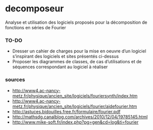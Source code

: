 # decomposeur
Analyse et utilisation des logiciels proposés pour la décomposition de fonctions en séries de
Fourier

### TO-DO

- Dresser un cahier de charges pour la mise en oeuvre d’un logiciel s’inspirant des logiciels et
sites présentés ci-dessus
- Proposer les diagrammes de classes, de cas d’utilisations et de séquences correspondant au
logiciel à réaliser

### sources

- http://www4.ac-nancy-metz.fr/physique/ancien_site/logiciels/fouriersynth/index.htm
- http://www4.ac-nancy-metz.fr/physique/ancien_site/logiciels/fourier/aidefourier.htm
- http://astuces.bidouilles.free.fr/formulaire/fourier.pdf
- http://mathsdg.canalblog.com/archives/2010/12/04/19785145.html
- http://www.mike-soft.fr/index.php?pg=gen&cd=log&ti=fourier

